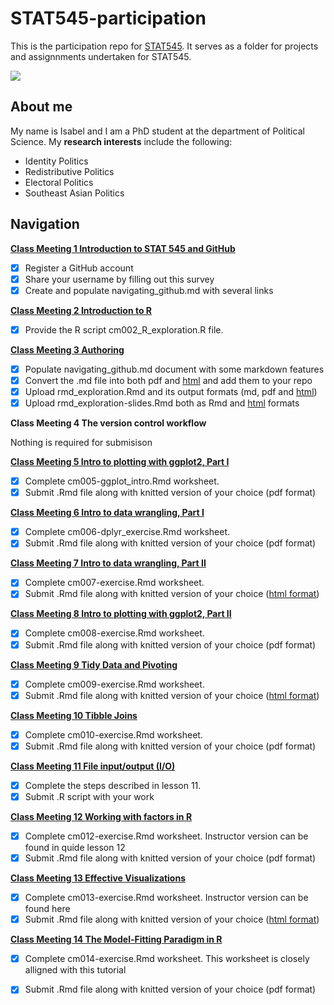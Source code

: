 # STAT545-participation
This is the participation repo for [STAT545](https://stat545.stat.ubc.ca). It serves as a folder for projects and assignnments undertaken for STAT545. 

![](https://media.tenor.com/images/4499c00cb6446e066b244a7859f695af/tenor.gif)

## About me 

My name is Isabel and I am a PhD student at the department of Political Science. My **research interests** include the following:

* Identity Politics
* Redistributive Politics
* Electoral Politics
* Southeast Asian Politics

## Navigation

[**Class Meeting 1 Introduction to STAT 545 and GitHub**](https://github.com/isabelchew/STAT545-participation/tree/master/Class%20Meeting%201)
- [x] Register a GitHub account
- [x] Share your username by filling out this survey
- [x] Create and populate navigating_github.md with several links

[**Class Meeting 2 Introduction to R**](https://github.com/isabelchew/STAT545-participation/tree/master/Class%20Meeting%202)
- [x] Provide the R script cm002_R_exploration.R file. 

[**Class Meeting 3 Authoring**](https://github.com/isabelchew/STAT545-participation/tree/master/Class%20Meeting%203)
- [x] Populate navigating_github.md document with some markdown features
- [x] Convert the .md file into both pdf and [html](https://isabelchew.github.io/STAT545-participation/Class%20Meeting%203/RMD-exploration.html) and add them to your repo
- [x] Upload rmd_exploration.Rmd and its output formats (md, pdf and [html](https://isabelchew.github.io/STAT545-participation/Class%20Meeting%203/RMD-exploration.html))
- [x] Upload rmd_exploration-slides.Rmd both as Rmd and [html](https://isabelchew.github.io/STAT545-participation/Class%20Meeting%203/rmd_explorations_slides.html) formats

**Class Meeting 4 The version control workflow**

Nothing is required for submisison

[**Class Meeting 5 Intro to plotting with ggplot2, Part I**](https://github.com/isabelchew/STAT545-participation/tree/master/Class%20Meeting%205)
- [x] Complete cm005-ggplot_intro.Rmd worksheet. 
- [x] Submit .Rmd file along with knitted version of your choice (pdf format)

[**Class Meeting 6 Intro to data wrangling, Part I**](https://github.com/isabelchew/STAT545-participation/tree/master/Class%20Meeting%206)
- [x] Complete cm006-dplyr_exercise.Rmd worksheet. 
- [x] Submit .Rmd file along with knitted version of your choice (pdf format)

[**Class Meeting 7 Intro to data wrangling, Part II**](https://github.com/isabelchew/STAT545-participation/tree/master/Class%20Meeting%207)
- [x] Complete cm007-exercise.Rmd worksheet. 
- [x] Submit .Rmd file along with knitted version of your choice ([html format](https://isabelchew.github.io/STAT545-participation/Class%20Meeting%207/cm007-exercise.html))

[**Class Meeting 8 Intro to plotting with ggplot2, Part II**](https://github.com/isabelchew/STAT545-participation/tree/master/Class%20Meeting%208)
- [x] Complete cm008-exercise.Rmd worksheet. 
- [x] Submit .Rmd file along with knitted version of your choice (pdf format)

[**Class Meeting 9 Tidy Data and Pivoting**](https://github.com/isabelchew/STAT545-participation/tree/master/Class%20Meeting%208)
- [x] Complete cm009-exercise.Rmd worksheet.
- [x] Submit .Rmd file along with knitted version of your choice ([html format](https://isabelchew.github.io/STAT545-participation/Class%20Meeting%209/cm009%20exercise.nb.html))

[**Class Meeting 10 Tibble Joins**](https://github.com/isabelchew/STAT545-participation/tree/master/Class%20Meeting%2010)
- [x] Complete cm010-exercise.Rmd worksheet. 
- [x] Submit .Rmd file along with knitted version of your choice (pdf format)

[**Class Meeting 11 File input/output (I/O)**](https://github.com/isabelchew/STAT545-participation/tree/master/Class%20Meeting%2011)
- [x] Complete the steps described in lesson 11. 
- [x] Submit .R script with your work

[**Class Meeting 12 Working with factors in R**](https://github.com/isabelchew/STAT545-participation/tree/master/Class%20Meeting%2012)
- [x] Complete cm012-exercise.Rmd worksheet. Instructor version can be found in quide lesson 12
- [x] Submit .Rmd file along with knitted version of your choice (pdf format)

[**Class Meeting 13 Effective Visualizations**](https://github.com/isabelchew/STAT545-participation/tree/master/Class%20Meeting%2013)
- [x] Complete cm013-exercise.Rmd worksheet. Instructor version can be found here
- [x] Submit .Rmd file along with knitted version of your choice ([html format](https://isabelchew.github.io/STAT545-participation/Class%20Meeting%2013/CM013-exercise-.html)) 

[**Class Meeting 14 The Model-Fitting Paradigm in R**](https://github.com/isabelchew/STAT545-participation/tree/master/Class%20Meeting%2014)

- [x] Complete cm014-exercise.Rmd worksheet. This worksheet is closely alligned with this tutorial
- [x] Submit .Rmd file along with knitted version of your choice (pdf format)



